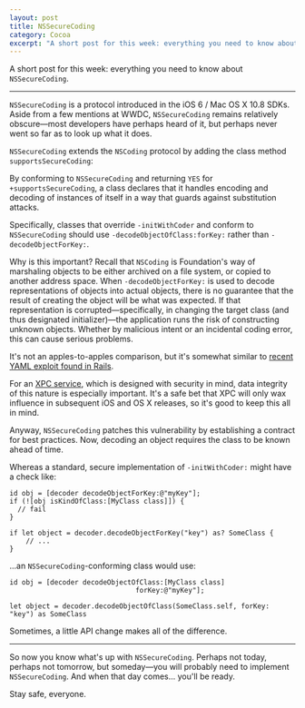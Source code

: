 ```yaml
---
layout: post
title: NSSecureCoding
category: Cocoa
excerpt: "A short post for this week: everything you need to know about NSSecureCoding."
---
```


A short post for this week: everything you need to know about `NSSecureCoding`.

---

`NSSecureCoding` is a protocol introduced in the iOS 6 / Mac OS X 10.8 SDKs. Aside from a few mentions at WWDC, `NSSecureCoding` remains relatively obscure—most developers have perhaps heard of it, but perhaps never went so far as to look up what it does.

`NSSecureCoding` extends the `NSCoding` protocol by adding the class method `supportsSecureCoding`:

By conforming to `NSSecureCoding` and returning `YES` for `+supportsSecureCoding`, a class declares that it handles encoding and decoding of instances of itself in a way that guards against substitution attacks.

Specifically, classes that override `-initWithCoder` and conform to `NSSecureCoding` should use `-decodeObjectOfClass:forKey:` rather than `-decodeObjectForKey:`.

Why is this important? Recall that `NSCoding` is Foundation's way of marshaling objects to be either archived on a file system, or copied to another address space. When `-decodeObjectForKey:` is used to decode representations of objects into actual objects, there is no guarantee that the result of creating the object will be what was expected. If that representation is corrupted—specifically, in changing the target class (and thus designated initializer)—the application runs the risk of constructing unknown objects. Whether by malicious intent or an incidental coding error, this can cause serious problems.

It's not an apples-to-apples comparison, but it's somewhat similar to [recent YAML exploit found in Rails](http://tenderlovemaking.com/2013/02/06/yaml-f7u12.html).

For an [XPC service](http://developer.apple.com/library/mac/#documentation/MacOSX/Conceptual/BPSystemStartup/Chapters/CreatingXPCServices.html), which is designed with security in mind, data integrity of this nature is especially important. It's a safe bet that XPC will only wax influence in subsequent iOS and OS X releases, so it's good to keep this all in mind.

Anyway, `NSSecureCoding` patches this vulnerability by establishing a contract for best practices. Now, decoding an object requires the class to be known ahead of time.

Whereas a standard, secure implementation of `-initWithCoder:` might have a check like:

~~~{objective-c}
id obj = [decoder decodeObjectForKey:@"myKey"];
if (![obj isKindOfClass:[MyClass class]]) {
  // fail
}
~~~

~~~{swift}
if let object = decoder.decodeObjectForKey("key") as? SomeClass {
    // ...
}
~~~

...an `NSSecureCoding`-conforming class would use:

~~~{objective-c}
id obj = [decoder decodeObjectOfClass:[MyClass class]
                               forKey:@"myKey"];
~~~

~~~{swift}
let object = decoder.decodeObjectOfClass(SomeClass.self, forKey: "key") as SomeClass
~~~

Sometimes, a little API change makes all of the difference.

---

So now you know what's up with `NSSecureCoding`. Perhaps not today, perhaps not tomorrow, but someday—you will probably need to implement `NSSecureCoding`. And when that day comes... you'll be ready.

Stay safe, everyone.
